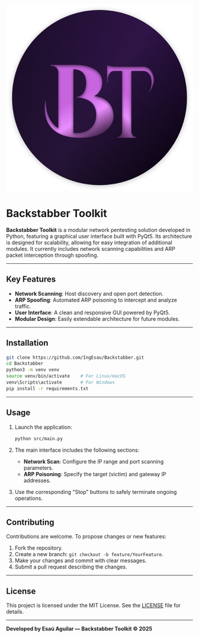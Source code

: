 
![Backstabber logo](assets/logoBT.png)

# Backstabber Toolkit

**Backstabber Toolkit** is a modular network pentesting solution developed in Python, featuring a graphical user interface built with PyQt5. Its architecture is designed for scalability, allowing for easy integration of additional modules. It currently includes network scanning capabilities and ARP packet interception through spoofing.

---

## Key Features

- **Network Scanning**: Host discovery and open port detection.
- **ARP Spoofing**: Automated ARP poisoning to intercept and analyze traffic.
- **User Interface**: A clean and responsive GUI powered by PyQt5.
- **Modular Design**: Easily extendable architecture for future modules.

---

## Installation

```bash
git clone https://github.com/IngEsau/Backstabber.git
cd Backstabber
python3 -m venv venv
source venv/bin/activate    # For Linux/macOS
venv\Scripts\activate       # For Windows
pip install -r requirements.txt
```

---

## Usage

1. Launch the application:

   ```bash
   python src/main.py
   ```

2. The main interface includes the following sections:

   - **Network Scan**: Configure the IP range and port scanning parameters.
   - **ARP Poisoning**: Specify the target (victim) and gateway IP addresses.

3. Use the corresponding "Stop" buttons to safely terminate ongoing operations.

---

## Contributing

Contributions are welcome. To propose changes or new features:

1. Fork the repository.
2. Create a new branch: `git checkout -b feature/YourFeature`.
3. Make your changes and commit with clear messages.
4. Submit a pull request describing the changes.

---

## License

This project is licensed under the MIT License. See the [LICENSE](./LICENSE) file for details.

---

**Developed by Esaú Aguilar — Backstabber Toolkit © 2025**

